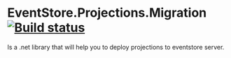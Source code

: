 EventStore.Projections.Migration [![Build status](https://ci.appveyor.com/api/projects/status/dv5mlo84kskx676d/branch/master?svg=true)](https://ci.appveyor.com/project/abdomohamed/eventstore-projections-migration/branch/master)
==========
   Is a .net library that will help you to deploy projections to eventstore server.
